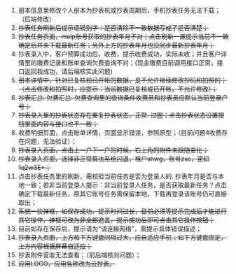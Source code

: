 1. 册本信息里修改个人册本为抄表机或抄表周期后，手机抄表任务无法下载；（后端修改）
2. ~~抄表任务刷新后提示语错别字：是否清除不一致数据写成了是否清楚；~~
3. ~~抄表任务页面，malp账号获取的抄表年月不对；点击刷新一直提示当前不一致确定后并未下载最新任务；另外上方的抄表年月也没同步最新抄表年月；~~
4. 抄表录入中，客户预算成功后，收费，提示收费成功，实际未收；并且客户详情里的缴费记录和账单查询欠费查询不对；(现金缴费目前调用接口正常，接口返回我成功，请后端核实此问题)
5. ~~册本详情中，针对已复核和已开帐的数据，是不允许继续修改抄码和拍照的；（点击修改和拍照时，应提示：当前数据已复核或已开账，不允许修改）；~~
6. ~~抄表汇总. 欠费汇总. 欠费查询里的查询条件收费员和抄表员应默认当前登录户号；~~
7. ~~抄表录入里的抄表状态存在重复抄表状态，正常. 过圈；点击抄表状态设置按钮里面内容与接口也不一致；~~
8. 收费明细页面，点击账单详情，页面显示错误，参照原型；（目前问题4收费存在问题，无法验证）；
9. ~~抄表录入页面，点击上一户下一户的时候，右上角的附件未跟随变化；~~
10. ~~抄表录入页面，选择非正常算法系统闪退，租户shwg，账号zxc，密码1q2w3E*；~~
11. 点击抄表任务里的刷新，需校验当前任务是否为登录人的. 抄表年月是否与本地一致；若非当前登录人提示：非当前登录人任务，是否获取最新任务？点击确定下载最新任务，原其它账号任务需保留本地，下载再登录该账号仍可直接取出；
12. ~~系统一些弹框，如保存成功，提示时间过长，目前必须等提示完成后才能进行其它操作，弹框可改为非全部遮盖，提示成功后即可点击其它操作按钮；~~
13. 目前如存在保存后，提示语为“请连接网络”，需提示具体错误描述；
14. ~~抄表录入页面，上方和下方键盘间隔过大，应自适应手机；如下方键盘固定，上方内容根据屏幕自适应；~~
15. 抄表附件营收无法查看；（前后端核对问题）；
16. ~~应用LOGO，应用名称改为云抄表。~~